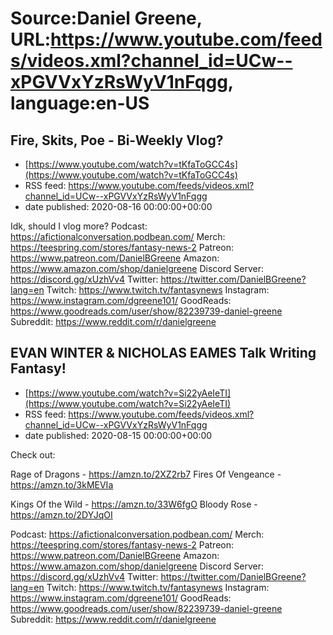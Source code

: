 # Source:Daniel Greene, URL:https://www.youtube.com/feeds/videos.xml?channel_id=UCw--xPGVVxYzRsWyV1nFqgg, language:en-US

## Fire, Skits, Poe - Bi-Weekly Vlog?
 - [https://www.youtube.com/watch?v=tKfaToGCC4s](https://www.youtube.com/watch?v=tKfaToGCC4s)
 - RSS feed: https://www.youtube.com/feeds/videos.xml?channel_id=UCw--xPGVVxYzRsWyV1nFqgg
 - date published: 2020-08-16 00:00:00+00:00

Idk, should I vlog more? 
Podcast: https://afictionalconversation.podbean.com/
Merch: https://teespring.com/stores/fantasy-news-2
Patreon: https://www.patreon.com/DanielBGreene
Amazon: https://www.amazon.com/shop/danielgreene
Discord Server: https://discord.gg/xUzhVv4
Twitter: https://twitter.com/DanielBGreene?lang=en
Twitch: https://www.twitch.tv/fantasynews
Instagram: https://www.instagram.com/dgreene101/
GoodReads: https://www.goodreads.com/user/show/82239739-daniel-greene
Subreddit: https://www.reddit.com/r/danielgreene

## EVAN WINTER & NICHOLAS EAMES Talk Writing Fantasy!
 - [https://www.youtube.com/watch?v=Si22yAeIeTI](https://www.youtube.com/watch?v=Si22yAeIeTI)
 - RSS feed: https://www.youtube.com/feeds/videos.xml?channel_id=UCw--xPGVVxYzRsWyV1nFqgg
 - date published: 2020-08-15 00:00:00+00:00

Check out: 

Rage of Dragons - https://amzn.to/2XZ2rb7 
Fires Of Vengeance - https://amzn.to/3kMEVIa 

Kings Of the Wild - https://amzn.to/33W6fgO
Bloody Rose - https://amzn.to/2DYJqOI 

Podcast: https://afictionalconversation.podbean.com/
Merch: https://teespring.com/stores/fantasy-news-2
Patreon: https://www.patreon.com/DanielBGreene
Amazon: https://www.amazon.com/shop/danielgreene
Discord Server: https://discord.gg/xUzhVv4
Twitter: https://twitter.com/DanielBGreene?lang=en
Twitch: https://www.twitch.tv/fantasynews
Instagram: https://www.instagram.com/dgreene101/
GoodReads: https://www.goodreads.com/user/show/82239739-daniel-greene
Subreddit: https://www.reddit.com/r/danielgreene

